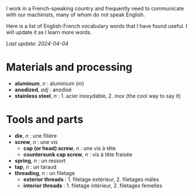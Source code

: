 <!--
.. title: French Vocabulary for Machinists
.. slug: french-vocabulary-for-machinists
.. date: 2024-03-28 09:35:27 UTC+01:00
.. tags: french
.. category: machining
.. link: 
.. description: 
.. type: text
-->

I work in a French-speaking country and frequently need to communicate with our machinists, many of whom do not speak English.

Here is a list of English-French vocabulary words that I have found useful. I will update it as I learn more words.

*Last update: 2024-04-04*

# Materials and processing

- **aluminum**, *n* : aluminium (m)
- **anodized**, *adj* : anodisé
- **stainless steel**, *n* : 1. acier inoxydable, 2. inox (the cool way to say it)

# Tools and parts

- **die**, *n* : une filière
- **screw**, *n* : une vis
    - **cap (or head) screw**, *n* : une vis à tête
    - **countersunk cap screw**, *n* : vis à tête fraisée
- **spring**, *n* : un ressort
- **tap**, *n* : un taraud
- **threading**, *n* : un filetage
    - **exterior threads** : 1. filetage extérieur, 2. filetages mâles 
    - **interior threads** : 1. filetage intérieur, 2. filetages femelles  
